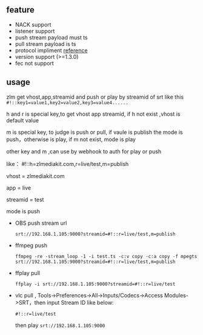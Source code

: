 ## feature
- NACK support
- listener support
- push stream payload must ts
- pull stream payload is ts
- protocol impliment [reference](https://haivision.github.io/srt-rfc/draft-sharabayko-srt.html)
- version support (>=1.3.0)
- fec not support 

## usage 

zlm get vhost,app,streamid and push or play by streamid of srt like this 
`#!::key1=value1,key2=value2,key3=value4......`

h and r is special key,to get vhost app streamid, if h not exist ,vhost is default value

m is special key, to judge is push or pull, if vaule is publish the mode is push，otherwise is play, if m not exist, mode is play

other key and m ,can use by webhook to auth for play or push


like：
  #!::h=zlmediakit.com,r=live/test,m=publish

  vhost = zlmediakit.com

  app = live

  streamid = test

  mode is push

- OBS push stream url

    `srt://192.168.1.105:9000?streamid=#!::r=live/test,m=publish`
- ffmpeg push 

   `ffmpeg -re -stream_loop -1 -i test.ts -c:v copy -c:a copy -f mpegts srt://192.168.1.105:9000?streamid=#!::r=live/test,m=publish`
- ffplay pull 

    `ffplay -i srt://192.168.1.105:9000?streamid=#!::r=live/test`

- vlc pull , Tools->Preferences->All->Inputs/Codecs->Access Modules->SRT，then input Stream ID like below:

  `#!::r=live/test`

  then play `srt://192.168.1.105:9000`

